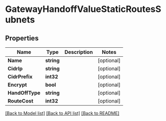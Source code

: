 # GatewayHandoffValueStaticRoutesSubnets

## Properties

Name | Type | Description | Notes
------------ | ------------- | ------------- | -------------
**Name** | **string** |  | [optional] 
**CidrIp** | **string** |  | [optional] 
**CidrPrefix** | **int32** |  | [optional] 
**Encrypt** | **bool** |  | [optional] 
**HandOffType** | **string** |  | [optional] 
**RouteCost** | **int32** |  | [optional] 

[[Back to Model list]](../README.md#documentation-for-models) [[Back to API list]](../README.md#documentation-for-api-endpoints) [[Back to README]](../README.md)


